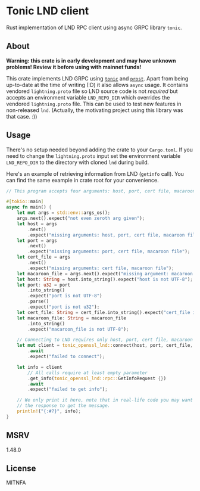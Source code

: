 # Tonic LND client

Rust implementation of LND RPC client using async GRPC library `tonic`.

## About

**Warning: this crate is in early development and may have unknown problems!
Review it before using with mainnet funds!**

This crate implements LND GRPC using [`tonic`](https://docs.rs/tonic/) and [`prost`](https://docs.rs/prost/).
Apart from being up-to-date at the time of writing (:D) it also allows `async` usage.
It contains vendored `lightning.proto` file so LND source code is not *required*
but accepts an environment variable `LND_REPO_DIR` which overrides the vendored `lightning.proto` file.
This can be used to test new features in non-released `lnd`.
(Actually, the motivating project using this library was that case. :))

## Usage

There's no setup needed beyond adding the crate to your `Cargo.toml`.
If you need to change the `lightning.proto` input set the environment variable `LND_REPO_DIR` to the directory with cloned `lnd` during build.

Here's an example of retrieving information from LND (`getinfo` call).
You can find the same example in crate root for your convenience.

```rust
// This program accepts four arguments: host, port, cert file, macaroon file

#[tokio::main]
async fn main() {
    let mut args = std::env::args_os();
    args.next().expect("not even zeroth arg given");
    let host = args
        .next()
        .expect("missing arguments: host, port, cert file, macaroon file");
    let port = args
        .next()
        .expect("missing arguments: port, cert file, macaroon file");
    let cert_file = args
        .next()
        .expect("missing arguments: cert file, macaroon file");
    let macaroon_file = args.next().expect("missing argument: macaroon file");
    let host: String = host.into_string().expect("host is not UTF-8");
    let port: u32 = port
        .into_string()
        .expect("port is not UTF-8")
        .parse()
        .expect("port is not u32");
    let cert_file: String = cert_file.into_string().expect("cert_file is not UTF-8");
    let macaroon_file: String = macaroon_file
        .into_string()
        .expect("macaroon_file is not UTF-8");

    // Connecting to LND requires only host, port, cert file, macaroon file
    let mut client = tonic_openssl_lnd::connect(host, port, cert_file, macaroon_file)
        .await
        .expect("failed to connect");

    let info = client
        // All calls require at least empty parameter
        .get_info(tonic_openssl_lnd::rpc::GetInfoRequest {})
        .await
        .expect("failed to get info");

    // We only print it here, note that in real-life code you may want to call `.into_inner()` on
    // the response to get the message.
    println!("{:#?}", info);
}
```

## MSRV

1.48.0

## License

MITNFA
